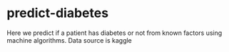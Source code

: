 # predict-diabetes

Here we predict if a patient has diabetes or not from known factors using machine algorithms. Data source is kaggle
